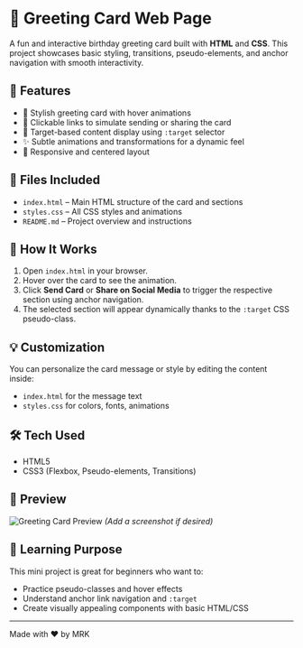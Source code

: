 # 🎉 Greeting Card Web Page

A fun and interactive birthday greeting card built with **HTML** and **CSS**. This project showcases basic styling, transitions, pseudo-elements, and anchor navigation with smooth interactivity.

## 🌟 Features

- 🎂 Stylish greeting card with hover animations
- 📎 Clickable links to simulate sending or sharing the card
- 🎯 Target-based content display using `:target` selector
- ✨ Subtle animations and transformations for a dynamic feel
- 🎨 Responsive and centered layout

## 📁 Files Included

- `index.html` – Main HTML structure of the card and sections
- `styles.css` – All CSS styles and animations
- `README.md` – Project overview and instructions

## 🔧 How It Works

1. Open `index.html` in your browser.
2. Hover over the card to see the animation.
3. Click **Send Card** or **Share on Social Media** to trigger the respective section using anchor navigation.
4. The selected section will appear dynamically thanks to the `:target` CSS pseudo-class.

## 💡 Customization

You can personalize the card message or style by editing the content inside:

- `index.html` for the message text
- `styles.css` for colors, fonts, animations

## 🛠 Tech Used

- HTML5
- CSS3 (Flexbox, Pseudo-elements, Transitions)

## 📸 Preview

![Greeting Card Preview](preview.png) *(Add a screenshot if desired)*

## 🧠 Learning Purpose

This mini project is great for beginners who want to:
- Practice pseudo-classes and hover effects
- Understand anchor link navigation and `:target`
- Create visually appealing components with basic HTML/CSS

---

Made with ❤️ by MRK
